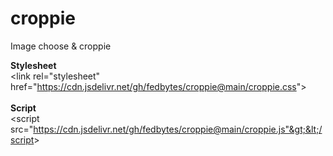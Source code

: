 # croppie
Image choose &amp; croppie

<b>Stylesheet</b><br>
&lt;link rel="stylesheet" href="https://cdn.jsdelivr.net/gh/fedbytes/croppie@main/croppie.css"&gt;
<br><br>
<b>Script</b><br>
&lt;script src="https://cdn.jsdelivr.net/gh/fedbytes/croppie@main/croppie.js"&gt;&lt;/script&gt;
